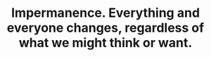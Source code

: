 ---
title: Impermanence. Everything and everyone changes, regardless of what we might think or want.
tags: change buddhism motion
---